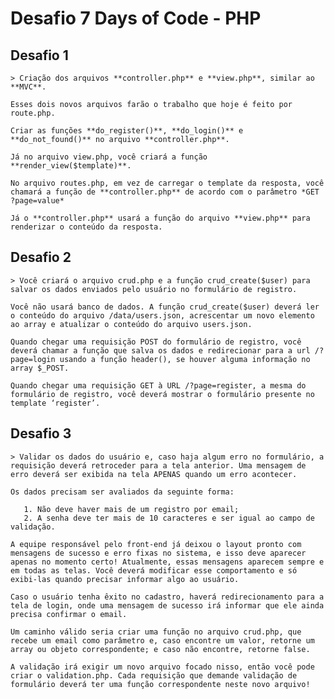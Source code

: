 # Desafio 7 Days of Code - PHP

## Desafio 1
    > Criação dos arquivos **controller.php** e **view.php**, similar ao **MVC**. 
    
    Esses dois novos arquivos farão o trabalho que hoje é feito por route.php.

    Criar as funções **do_register()**, **do_login()** e **do_not_found()** no arquivo **controller.php**. 
    
    Já no arquivo view.php, você criará a função **render_view($template)**.
    
    No arquivo routes.php, em vez de carregar o template da resposta, você chamará a função de **controller.php** de acordo com o parâmetro *GET ?page=value*
    
    Já o **controller.php** usará a função do arquivo **view.php** para renderizar o conteúdo da resposta.


## Desafio 2
    > Você criará o arquivo crud.php e a função crud_create($user) para salvar os dados enviados pelo usuário no formulário de registro.

    Você não usará banco de dados. A função crud_create($user) deverá ler o conteúdo do arquivo /data/users.json, acrescentar um novo elemento ao array e atualizar o conteúdo do arquivo users.json.

    Quando chegar uma requisição POST do formulário de registro, você deverá chamar a função que salva os dados e redirecionar para a url /?page=login usando a função header(), se houver alguma informação no array $_POST.

    Quando chegar uma requisição GET à URL /?page=register, a mesma do formulário de registro, você deverá mostrar o formulário presente no template ‘register’.


## Desafio 3
    > Validar os dados do usuário e, caso haja algum erro no formulário, a requisição deverá retroceder para a tela anterior. Uma mensagem de erro deverá ser exibida na tela APENAS quando um erro acontecer.

    Os dados precisam ser avaliados da seguinte forma:

       1. Não deve haver mais de um registro por email;
       2. A senha deve ter mais de 10 caracteres e ser igual ao campo de validação.          

    A equipe responsável pelo front-end já deixou o layout pronto com mensagens de sucesso e erro fixas no sistema, e isso deve aparecer apenas no momento certo! Atualmente, essas mensagens aparecem sempre e em todas as telas. Você deverá modificar esse comportamento e só exibi-las quando precisar informar algo ao usuário.

    Caso o usuário tenha êxito no cadastro, haverá redirecionamento para a tela de login, onde uma mensagem de sucesso irá informar que ele ainda precisa confirmar o email.

    Um caminho válido seria criar uma função no arquivo crud.php, que recebe um email como parâmetro e, caso encontre um valor, retorne um array ou objeto correspondente; e caso não encontre, retorne false.

    A validação irá exigir um novo arquivo focado nisso, então você pode criar o validation.php. Cada requisição que demande validação de formulário deverá ter uma função correspondente neste novo arquivo!
